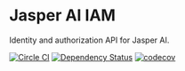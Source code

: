 # Jasper AI IAM

Identity and authorization API for Jasper AI.

[![Circle CI](https://circleci.com/gh/jasper-ai/jasper-iam.svg?style=svg)](https://circleci.com/gh/hapi-ai/jasper-auth-jasper)
[![Dependency Status](https://dependencyci.com/github/jasper-ai/jasper-iam/badge)](https://dependencyci.com/github/jasper-ai/jasper-iam)
[![codecov](https://codecov.io/gh/jasper-ai/jasper-iam/branch/master/graph/badge.svg)](https://codecov.io/gh/jasper-ai/jasper-iam)
